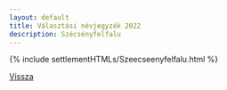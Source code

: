 ```yaml
---
layout: default
title: Választási névjegyzék 2022
description: Szécsényfelfalu
---
```


{% include settlementHTMLs/Szeecseenyfelfalu.html %}

[Vissza](../)